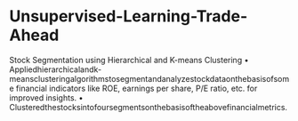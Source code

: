 # Unsupervised-Learning-Trade-Ahead
Stock Segmentation using Hierarchical and K-means Clustering • Appliedhierarchicalandk-meansclusteringalgorithmstosegmentandanalyzestockdataonthebasisofsome financial indicators like ROE, earnings per share, P/E ratio, etc. for improved insights. • Clusteredthestocksintofoursegmentsonthebasisoftheabovefinancialmetrics.
